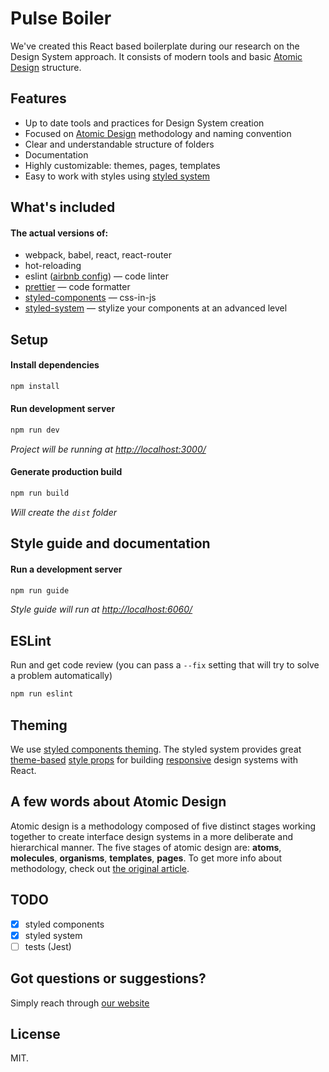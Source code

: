 ﻿# Pulse Boiler

We've created this React based boilerplate during our research on the Design System approach.
It consists of modern tools and basic [Atomic Design](http://bradfrost.com/blog/post/atomic-web-design/) structure.

## Features

- Up to date tools and practices for Design System creation
- Focused on [Atomic Design](http://bradfrost.com/blog/post/atomic-web-design/) methodology and naming convention
- Clear and understandable structure of folders
- Documentation
- Highly customizable: themes, pages, templates
- Easy to work with styles using [styled system](https://styled-system.com/getting-started/)

## What's included

#### The actual versions of:

- webpack, babel, react, react-router
- hot-reloading
- eslint ([airbnb config](https://github.com/airbnb/javascript/tree/master/packages/eslint-config-airbnb)) — code linter
- [prettier](https://prettier.io/) — code formatter
- [styled-components](https://www.styled-components.com/) — css-in-js
- [styled-system](https://github.com/jxnblk/styled-system) — stylize your components at an advanced level

## Setup

#### Install dependencies
```sh
npm install
```

#### Run development server
```sh
npm run dev
```

*Project will be running at [http://localhost:3000/](http://localhost:3000/)*

#### Generate production build
```sh
npm run build
```

*Will create the `dist` folder*

## Style guide and documentation

#### Run a development server
```sh
npm run guide
```

*Style guide will run at [http://localhost:6060/](http://localhost:6060/)*

## ESLint

Run and get code review (you can pass a `--fix` setting that will try to solve a problem automatically)
```sh
npm run eslint
```

## Theming
We use [styled components theming](https://www.styled-components.com/docs/advanced#theming). The styled system provides great [theme-based](https://github.com/styled-system/styled-system/blob/master/docs/getting-started.md#theming) [style props](https://github.com/styled-system/styled-system/blob/master/docs/api.md) for building [responsive](https://github.com/jxnblk/styled-system/blob/master/docs/responsive-styles.md) design systems with React.

## A few words about Atomic Design

Atomic design is a methodology composed of five distinct stages working together to create interface design systems in a more deliberate and hierarchical manner. The five stages of atomic design are: __atoms__, __molecules__, __organisms__, __templates__, __pages__. To get more info about methodology, check out [the original article](http://atomicdesign.bradfrost.com/chapter-2/).

## TODO

- [x] styled components
- [x] styled system
- [ ] tests (Jest)

## Got questions or suggestions?
Simply reach through [our website](https://heartbeat.ua/lets-talk)

## License

MIT.
